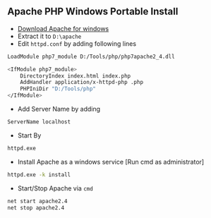 ## Apache PHP Windows Portable Install
* [Download Apache for windows](https://www.apachelounge.com/)
* Extract it to ` D:\apache `
* Edit ` httpd.conf ` by adding following lines
```sh
LoadModule php7_module D:/Tools/php/php7apache2_4.dll

<IfModule php7_module>
    DirectoryIndex index.html index.php
    AddHandler application/x-httpd-php .php
    PHPIniDir "D:/Tools/php"
</IfModule>
```

* Add Server Name by adding
```sh
ServerName localhost
```
* Start By
```sh
httpd.exe
```
* Install Apache as a windows service [Run cmd as administrator]
```sh
httpd.exe -k install
```
* Start/Stop Apache via ` cmd `
```sh
net start apache2.4
net stop apache2.4
```
